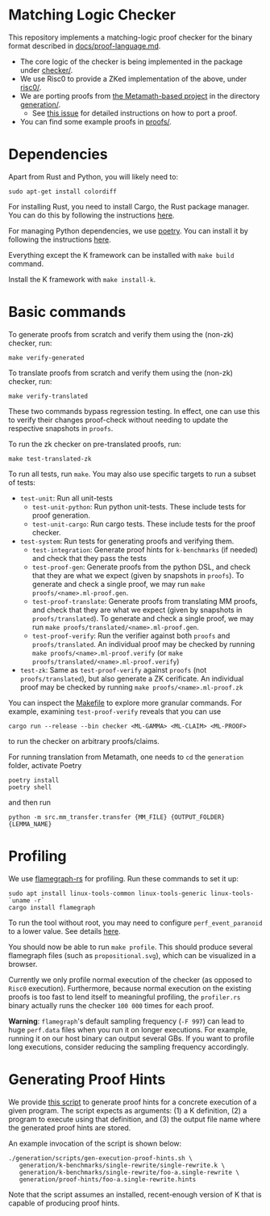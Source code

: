 Matching Logic Checker
======================

This repository implements a matching-logic proof checker for the binary format
described in [docs/proof-language.md](docs/proof-language.md).

*   The core logic of the checker is being implemented in the package under [checker/](checker/).
*   We use Risc0 to provide a ZKed implementation of the above, under [risc0/](risc0/).
*   We are porting proofs from [the Metamath-based project](https://github.com/runtimeverification/proof-generation) in the directory [generation/](generation/).
    * See [this issue](https://github.com/runtimeverification/proof-checker/issues/16) for detailed instructions on how to port a proof.
*   You can find some example proofs in [proofs/](proofs/).

Dependencies
=============
Apart from Rust and Python, you will likely need to:

`sudo apt-get install colordiff`

For installing Rust, you need to install Cargo, the Rust package manager. You can do this by following the instructions [here](https://www.rust-lang.org/tools/install).

For managing Python dependencies, we use [poetry](https://python-poetry.org/). You can install it by following the instructions [here](https://python-poetry.org/docs/#installation).

Everything except the K framework can be installed with `make build` command.

Install the K framework with `make install-k`.

Basic commands
=============

To generate proofs from scratch and verify them using the (non-zk) checker, run:
```
make verify-generated
```

To translate proofs from scratch and verify them using the (non-zk) checker, run:
```
make verify-translated
```

These two commands bypass regression testing.
In effect, one can use this to verify their changes proof-check without needing
to update the respective snapshots in `proofs`.

To run the zk checker on pre-translated proofs, run:
```
make test-translated-zk
```

To run all tests, run `make`.
You may also use specific targets to run a subset of tests:

-   `test-unit`: Run all unit-tests
    -   `test-unit-python`: Run python unit-tests. These include tests for proof
        generation.
    -   `test-unit-cargo`: Run cargo tests. These include tests for the proof
        checker.
-   `test-system`: Run tests for generating proofs and verifying them.
    -   `test-integration`: Generate proof hints for `k-benchmarks` (if needed) and check that they pass the tests
    -   `test-proof-gen`: Generate proofs from the python DSL, and check that
        they are what we expect (given by snapshots in `proofs`).
        To generate and check a single proof, we may run `make proofs/<name>.ml-proof.gen`.
    -   `test-proof-translate`: Generate proofs from translating MM proofs, and check that
        they are what we expect (given by snapshots in `proofs/translated`).
        To generate and check a single proof, we may run `make proofs/translated/<name>.ml-proof.gen`.
    -   `test-proof-verify`: Run the verifier against both `proofs` and `proofs/translated`. An individual
        proof may be checked by running `make proofs/<name>.ml-proof.verify` (or `make proofs/translated/<name>.ml-proof.verify`)
-   `test-zk`: Same as `test-proof-verify` against `proofs` (not `proofs/translated`), but also generate a ZK cerificate.
    An individual proof may be checked by running
    `make proofs/<name>.ml-proof.zk`

You can inspect the [Makefile](Makefile) to explore more granular commands. For example, examining `test-proof-verify` reveals that you can use

`cargo run --release --bin checker <ML-GAMMA> <ML-CLAIM> <ML-PROOF>`

to run the checker on arbitrary proofs/claims.

For running translation from Metamath, one needs to `cd` the `generation` folder, activate Poetry
```
poetry install
poetry shell
```
and then run
```
python -m src.mm_transfer.transfer {MM_FILE} {OUTPUT_FOLDER} {LEMMA_NAME}
```

Profiling
=========

We use [flamegraph-rs](https://github.com/flamegraph-rs/flamegraph/tree/main) for profiling. Run these commands to set it up:

```
sudo apt install linux-tools-common linux-tools-generic linux-tools-`uname -r`
cargo install flamegraph
```

To run the tool without root, you may need to configure `perf_event_paranoid` to a lower value. See details [here](https://github.com/flamegraph-rs/flamegraph/tree/main#enabling-perf-for-use-by-unprivileged-users).

You should now be able to run `make profile`. This should produce several flamegraph files (such as `propositional.svg`), which can be visualized in a browser.

Currently we only profile normal execution of the checker (as opposed to `Risc0` execution). Furthermore, because normal execution on the existing proofs is too fast to lend itself to meaningful profiling, the `profiler.rs` binary actually runs the checker `100 000` times for each proof.

**Warning**: `flamegraph`'s default sampling frequency (`-F 997`) can lead to huge `perf.data` files when you run it on longer executions. For example, running it on our host binary can output several GBs. If you want to profile long executions, consider reducing the sampling frequency accordingly.

Generating Proof Hints
======================

We provide [this script](generation/scripts/gen-execution-proof-hints.sh) to
generate proof hints for a concrete execution of a given program. The script
expects as arguments: (1) a K definition, (2) a program to execute using that
definition, and (3) the output file name where the generated proof hints are
stored.

An example invocation of the script is shown below:
```
./generation/scripts/gen-execution-proof-hints.sh \
   generation/k-benchmarks/single-rewrite/single-rewrite.k \
   generation/k-benchmarks/single-rewrite/foo-a.single-rewrite \
   generation/proof-hints/foo-a.single-rewrite.hints
```

Note that the script assumes an installed, recent-enough version of K that is
capable of producing proof hints.